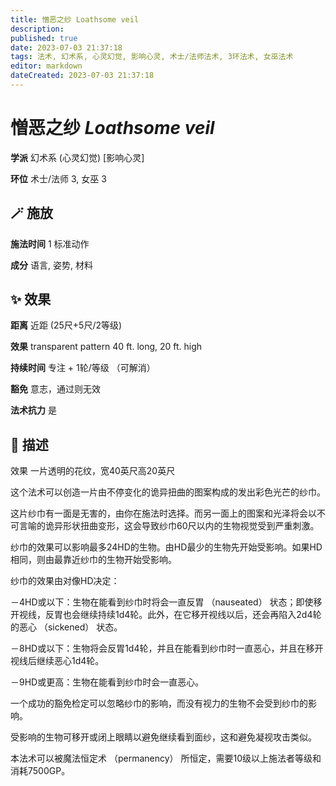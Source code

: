 ```yaml
---
title: 憎恶之纱 Loathsome veil
description: 
published: true
date: 2023-07-03 21:37:18
tags: 法术, 幻术系, 心灵幻觉, 影响心灵, 术士/法师法术, 3环法术, 女巫法术
editor: markdown
dateCreated: 2023-07-03 21:37:18
---
```


# **憎恶之纱** *Loathsome veil*

**学派** 幻术系 (心灵幻觉) \[影响心灵\] 

**环位** 术士/法师 3, 女巫 3

## 🪄 施放

**施法时间** 1 标准动作

**成分** 语言, 姿势, 材料

## ✨ 效果  

**距离** 近距 (25尺+5尺/2等级) 

**效果** transparent pattern 40 ft. long, 20 ft. high 

**持续时间** 专注 + 1轮/等级 （可解消） 

**豁免** 意志，通过则无效

**法术抗力** 是

## 📖 描述

效果          一片透明的花纹，宽40英尺高20英尺

这个法术可以创造一片由不停变化的诡异扭曲的图案构成的发出彩色光芒的纱巾。

这片纱巾有一面是无害的，由你在施法时选择。而另一面上的图案和光泽将会以不可言喻的诡异形状扭曲变形，这会导致纱巾60尺以内的生物视觉受到严重刺激。

纱巾的效果可以影响最多24HD的生物。由HD最少的生物先开始受影响。如果HD相同，则由最靠近纱巾的生物开始受影响。

纱巾的效果由对像HD决定：

－4HD或以下：生物在能看到纱巾时将会一直反胃 （nauseated） 状态；即使移开视线，反胃也会继续持续1d4轮。此外，在它移开视线以后，还会再陷入2d4轮的恶心 （sickened） 状态。

－8HD或以下：生物将会反胃1d4轮，并且在能看到纱巾时一直恶心，并且在移开视线后继续恶心1d4轮。

－9HD或更高：生物在能看到纱巾时会一直恶心。

一个成功的豁免检定可以忽略纱巾的影响，而没有视力的生物不会受到纱巾的影响。

受影响的生物可移开或闭上眼睛以避免继续看到面纱，这和避免凝视攻击类似。

本法术可以被魔法恒定术 （permanency） 所恒定，需要10级以上施法者等级和消耗7500GP。
    